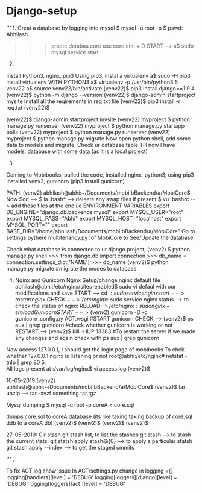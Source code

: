 # Django-setup

'''
1.
Creat a database by logging into mysql
$ mysql -u root -p 
$ pswd: Abhilash
>>> craete databas core
>>> use core
>>> cntl + D
START --> a$ sudo mysql service start

2.
Install Python3, nginx, pip3
Using pip3, instal a virtualenv
a$ sudo -H pip3 install virtualenv
WITH PYTHON3 a$ virtualenv -p /usr/bin/python3.5 venv22
a$ source venv22/bin/activate
(venv22)$ pip3 install django==1.9.4
(venv22)$ python -m django --version
(venv22)$ django-admin startproject mysite
Install all the reqirements in req.txt file
(venv22)$ pip3 install -r req.txt
(venv22)$ 

(venv22)$ django-admin startproject mysite
(venv22) myproject $ python manage.py runserver 
(venv22) myproject $ python manage.py startapp polls
(venv22) myproject $ python manage.py runserver 
(venv22) myproject $ python manage.py migrate
    Now open python shell, add some data to models and migrate. Check ur database table
Till now I have models, database with some data (as it is a local project)

3.
Coming to Mobibooks, pulled the code, installed nginx, python3, using pip3 installed venv2, gunicorn (pip3 install gunicorn)

PATH: (venv2) abhilash@abhi:~/Documents/mobi'bBackend/a/MobiCore$
    Now $cd --> $ la .bash* --> deleete any swap files if present
                $ vu .bashrc --> add these files at the end i.e ENVIRONMENT VARIABLES 
                        export DB_ENGINE="django.db.backends.mysql"
                        export MYSQL_USER="root"
                        export MYSQL_PASS="Abhi"
                        export MYSQL_HOST="localhost"
                        export MYSQL_PORT=""
                        export BASE_DIR="/home/abhilash/Documents/mobi'bBackend/a/MobiCore"
    Go to settings.py(here multitenancy.py )of MobiCore to See/Update the database 

Check what database is connected to ur django project, 
    (venv2) $ python manage.py shell
    >>> from django.db import connection
    >>> db_name = connection.settings_dict['NAME']
    >>> db_name
    (venv2)$ python manage.py migrate #migrate the modes to database

4. Nginx and Gunicorn
Nginx
    Setup/change nginx default file
    abhilash@abhi:/etc/nginx/sites-enabled$ sudo vi defaul with our modifications and save
    START --> cd $: sudo service nginx start --> to start nginx.
    CHECK --> /etc/nginx$: sudo service nginx status --> to check the status of nginx
    RELOAD--> /etc/nginx$: sudo nginx -s reload
Gunicorn
START --> (venv2)$ gunicorn -D -c gunicorn_config.py ACT.wsgi #START gunicorn 
CHECK --> (venv2)$ ps aux | grep gunicorn     #check whether gunicorn is working or not
RESTART --> (venv2)$ kill -HUP 13383 #To restart the server if we made any changes and again check with ps aux | grep gunicorn

Now access 127.0.0.1, I should get the login page of mobibooks
To chek whether 127.0.0.1 nginx is listening or not
root@abhi:/etc/nginx# netstat -tnlp | grep 80
5.   
    All logs present at :/var/log/nginx$ vi access.log
(venv2)$ 

10-05-2019
(venv2) abhilash@abhi:~/Documents/mobi'bBackend/a/MobiCore$
(venv2)$ tar unzip --> tar -xvzf something.tar.tgz

Mysql dumping
$ mysql -u root -p coreA < core.sql

dumps core.sql to coreA database (its like taking taking backup of core.sql ddb to a coreA db)
(venv2)$ 
(venv2)$ 
(venv2)$ 
(venv2)$ 


27-05-2019: Gir stash
git stash list, to list the stashes
git stash  --> to stash the current stats,
git statsh apply stash@{0} --> to apply a particular statsh
git stash apply --index --> to get the staged cmmits

'''
,


To fix ACT.log show issue
In ACT/settings.py change in logging ={}.
logging[handlers][level] = 'DEBUG'
logging[loggers][django][level] = 'DEBUG'
logging[loggers][act][level] = 'DEBUG'
